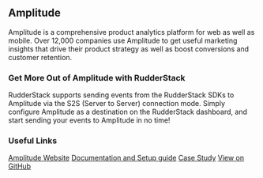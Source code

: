 ## Amplitude

Amplitude is a comprehensive product analytics platform for web as well as mobile. Over 12,000 companies use Amplitude to get useful marketing insights that drive their product strategy as well as boost conversions and customer retention.

### Get More Out of Amplitude with RudderStack

RudderStack supports sending events from the RudderStack SDKs to Amplitude via the S2S (Server to Server) connection mode. Simply configure Amplitude as a destination on the RudderStack dashboard, and start sending your events to Amplitude in no time!

### Useful Links

[Amplitude Website][]
[Documentation and Setup guide][]
[Case Study][]
[View on GitHub][]

[//]: # "These are reference links used in the body of this note and get stripped out when the markdown processor does its job. There is no need to format nicely because it shouldn't be seen. Thanks SO - http://stackoverflow.com/questions/4823468/store-comments-in-markdown-syntax"
[amplitude website]: https://amplitude.com/
[documentation and setup guide]: https://docs.rudderstack.com/destinations/amplitude
[case study]: https://rudderlabs.com/customer-case-study-casino-game/
[view on github]: https://github.com/rudderlabs/rudder-transformer/tree/master/v0/destinations/am
